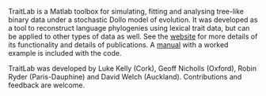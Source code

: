 TraitLab is a Matlab toolbox for simulating, fitting and analysing tree-like binary data under a stochastic Dollo model of evolution.
It was developed as a tool to reconstruct language phylogenies using lexical trait data, but can be applied to other types of data as well.
See the [website](https://sites.google.com/site/traitlab/home) for more details of its functionality and details of publications.
A [manual](https://github.com/traitlab-mcmc/TraitLab/blob/master/TRAITLAB_MANUAL.pdf) with a worked example is included with the code.

TraitLab was developed by Luke Kelly (Cork), Geoff Nicholls (Oxford), Robin Ryder (Paris-Dauphine) and David Welch (Auckland).
Contributions and feedback are welcome.
